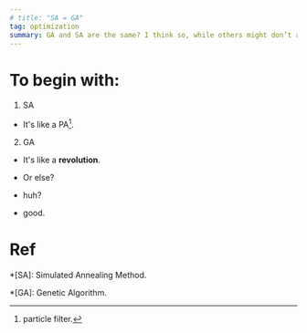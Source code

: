 ```yaml
---
# title: "SA = GA"
tag: optimization
summary: GA and SA are the same? I think so, while others might don’t agree. This equivalence hypothesis is my current research topic.
---
```



# To begin with: #

1. SA

- It's like a PA[^pa].

2. GA

- It's like a **revolution**.

- Or else?

* huh?

- good.

# Ref #

[^pa]: particle filter.

*[SA]: Simulated Annealing Method.

*[GA]: Genetic Algorithm.

